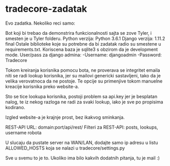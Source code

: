 # tradecore-zadatak

Evo zadatka.
Nekoliko reci samo:

  Bot koji bi trebao da demonstrira funkcionalnosti sajta se zove Tyler, i smesten je u Tyler folderu.
  Python verzija: Python 3.6.1
  Django verzija: 1.11.2 final
  Ostale biblioteke koje su potrebne da bi zadatak radio su smestene u requirements.txt.
  Koriscena baza je sqlite3 s obzirom da je development mode.
  User/pass za django admina:
    -Username: djangoadmin
    -Password: Tradecore
  
  Tokom kreiranja korisnika pomocu bota, ne proverava se integritet emaila niti se radi lookup korisnika, jer su mailovi
  genericki sastavljeni, tako da je velika verovatnoca da ne postoje. Te opcije su primenjive tokom manuelne kreacije korisnika
  preko website-a.
  
  Sto se tice lookupa korisnika, postoji problem sa api.key jer je besplatan nalog, te iz nekog razloga ne radi za svaki
  lookup, iako je sve po propisima kodirano.

  Izgled website-a je krajnje prost, bez ikakvog sminkanja.
  
  REST-API URL: domain:port/api/rest/
  Filteri za REST-API: posts, lookups, username robota
  
  U slucaju da pustate server na WAN/LAN, dodajte samo ip adresu u listu ALLOWED_HOSTS koja se nalazi u tradecore/settings.py
  
Sve u svemu to je to. Ukoliko ima bilo kakvih dodatnih pitanja, tu je mail :)
